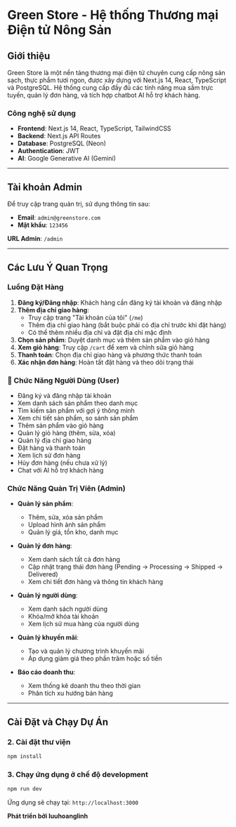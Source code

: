 # Green Store - Hệ thống Thương mại Điện tử Nông Sản

## Giới thiệu

Green Store là một nền tảng thương mại điện tử chuyên cung cấp nông sản sạch, thực phẩm tươi ngon, được xây dựng với Next.js 14, React, TypeScript và PostgreSQL. Hệ thống cung cấp đầy đủ các tính năng mua sắm trực tuyến, quản lý đơn hàng, và tích hợp chatbot AI hỗ trợ khách hàng.

### Công nghệ sử dụng
- **Frontend**: Next.js 14, React, TypeScript, TailwindCSS
- **Backend**: Next.js API Routes
- **Database**: PostgreSQL (Neon)
- **Authentication**: JWT
- **AI**: Google Generative AI (Gemini)

---

## Tài khoản Admin

Để truy cập trang quản trị, sử dụng thông tin sau:

- **Email**: `admin@greenstore.com`
- **Mật khẩu**: `123456`

**URL Admin**: `/admin`

---

## Các Lưu Ý Quan Trọng

### Luồng Đặt Hàng

1. **Đăng ký/Đăng nhập**: Khách hàng cần đăng ký tài khoản và đăng nhập
2. **Thêm địa chỉ giao hàng**: 
   - Truy cập trang "Tài khoản của tôi" (`/me`)
   - Thêm địa chỉ giao hàng (bắt buộc phải có địa chỉ trước khi đặt hàng)
   - Có thể thêm nhiều địa chỉ và đặt địa chỉ mặc định
3. **Chọn sản phẩm**: Duyệt danh mục và thêm sản phẩm vào giỏ hàng
4. **Xem giỏ hàng**: Truy cập `/cart` để xem và chỉnh sửa giỏ hàng
5. **Thanh toán**: Chọn địa chỉ giao hàng và phương thức thanh toán
6. **Xác nhận đơn hàng**: Hoàn tất đặt hàng và theo dõi trạng thái

### 👤 Chức Năng Người Dùng (User)

- Đăng ký và đăng nhập tài khoản
- Xem danh sách sản phẩm theo danh mục
- Tìm kiếm sản phẩm với gợi ý thông minh
- Xem chi tiết sản phẩm, so sánh sản phẩm
- Thêm sản phẩm vào giỏ hàng
- Quản lý giỏ hàng (thêm, sửa, xóa)
- Quản lý địa chỉ giao hàng
- Đặt hàng và thanh toán
- Xem lịch sử đơn hàng
- Hủy đơn hàng (nếu chưa xử lý)
- Chat với AI hỗ trợ khách hàng

### Chức Năng Quản Trị Viên (Admin)

- **Quản lý sản phẩm**:
  - Thêm, sửa, xóa sản phẩm
  - Upload hình ảnh sản phẩm
  - Quản lý giá, tồn kho, danh mục
  
- **Quản lý đơn hàng**:
  - Xem danh sách tất cả đơn hàng
  - Cập nhật trạng thái đơn hàng (Pending → Processing → Shipped → Delivered)
  - Xem chi tiết đơn hàng và thông tin khách hàng
  
- **Quản lý người dùng**:
  - Xem danh sách người dùng
  - Khóa/mở khóa tài khoản
  - Xem lịch sử mua hàng của người dùng
  
- **Quản lý khuyến mãi**:
  - Tạo và quản lý chương trình khuyến mãi
  - Áp dụng giảm giá theo phần trăm hoặc số tiền
  
- **Báo cáo doanh thu**:
  - Xem thống kê doanh thu theo thời gian
  - Phân tích xu hướng bán hàng

---

## Cài Đặt và Chạy Dự Án

### 2. Cài đặt thư viện

```bash
npm install
```

### 3. Chạy ứng dụng ở chế độ development

```bash
npm run dev
```

Ứng dụng sẽ chạy tại: `http://localhost:3000`

**Phát triển bởi luuhoanglinh** 
